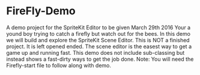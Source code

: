 # FireFly-Demo
A demo project for the SpriteKit Editor to be given March 29th 2016
Your a yound boy trying to catch a firefly but watch out for the bees.
In this demo we will build and explore the SpriteKit Scene Editor.
This is NOT a finished project. It is left opened ended.
The scene editor is the easest way to get a game up and running fast.
This demo does not include sub-classing but instead shows a fast-dirty ways to get the job done.
Note: You will need the Firefly-start file to follow along with demo.
